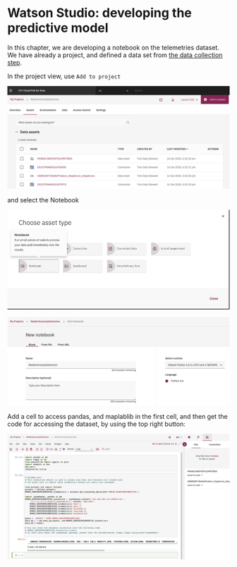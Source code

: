 # Watson Studio: developing the predictive model

In this chapter, we are developing a notebook on the telemetries dataset. We have already a project, and defined a data set from [the data collection step](../collect/cp4d-collect-data.md).

In the project view, use `Add to project` 

![](images/add-to-project.png)

and select the Notebook

![](images/add-asset.png)


![](images/notebook-1.png)


Add a cell to access pandas, and maplablib in the first cell, and then get the code for accessing the dataset, by using the top right button:

![](images/notebook-2.png)


